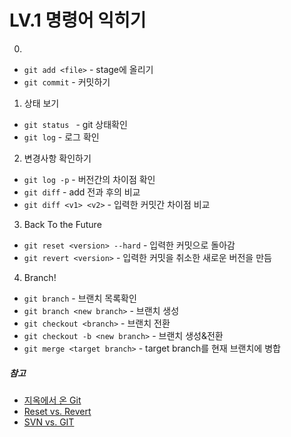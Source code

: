 # LV.1 명령어 익히기
0. 
* ```git add <file>``` - stage에 올리기
* ```git commit``` - 커밋하기

1. 상태 보기
* ```git status ``` - git 상태확인
* ```git log``` - 로그 확인

2. 변경사항 확인하기
* ```git log -p``` - 버전간의 차이점 확인
* ```git diff``` - add 전과 후의 비교
* ```git diff <v1> <v2>``` - 입력한 커밋간 차이점 비교

3. Back To the Future
* ```git reset <version> --hard``` - 입력한 커밋으로 돌아감
* ```git revert <version>``` - 입력한 커밋을 취소한 새로운 버전을 만듬 

4. Branch!
* ```git branch``` - 브랜치 목록확인
* ```git branch <new branch>``` - 브랜치 생성
* ```git checkout <branch>``` - 브랜치 전환
* ```git checkout -b <new branch>``` - 브랜치 생성&전환
* ```git merge <target branch>``` - target branch를 현재 브랜치에 병합


##### 참고
* [지옥에서 온 Git](https://opentutorials.org/course/2708)
* [Reset vs. Revert](http://www.popit.kr/%EA%B0%9C%EB%B0%9C%EB%B0%94%EB%B3%B4%EB%93%A4-git-back-to-the-future/)
* [SVN vs. GIT](https://tonyne.jeju.onl/2016/06/07/why-use-github-on-small-company/)
 
